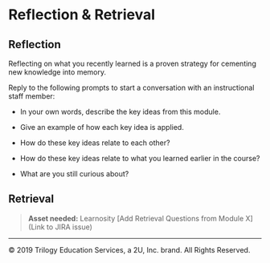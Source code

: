 # Reflection & Retrieval

## Reflection

Reflecting on what you recently learned is a proven strategy for cementing new knowledge into memory.

Reply to the following prompts to start a conversation with an instructional staff member:

* In your own words, describe the key ideas from this module.

* Give an example of how each key idea is applied.

* How do these key ideas relate to each other?

* How do these key ideas relate to what you learned earlier in the course?

* What are you still curious about?

## Retrieval

> **Asset needed:** Learnosity [Add Retrieval Questions from Module X](Link to JIRA issue)

---
© 2019 Trilogy Education Services, a 2U, Inc. brand. All Rights Reserved.
